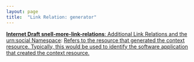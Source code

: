 ```yaml
---
layout: page
title:  "Link Relation: generator"
---
```


[**Internet Draft snell-more-link-relations**: Additional Link Relations and the urn:social Namespace](/specs/IETF/I-D/snell-more-link-relations "This specification defines a number of additional Link Relation Types that can used for a variety of purposes."): [Refers to the resource that generated the context  resource. Typically, this would be used to identify the software application that created the context resource.]()


